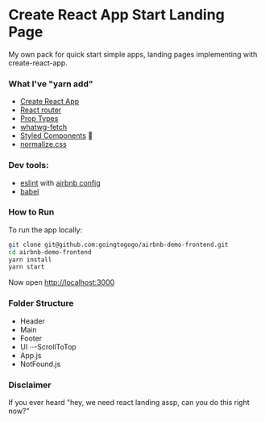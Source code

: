 # Create React App Start Landing Page

My own pack for quick start simple apps, landing pages implementing with create-react-app.

### What I've "yarn add"

* [Create React App](https://github.com/facebookincubator/create-react-app)
* [React router](https://github.com/ReactTraining/react-router)
* [Prop Types](https://github.com/facebook/prop-types)
* [whatwg-fetch](https://github.com/github/fetch)
* [Styled Components](https://github.com/styled-components/styled-components) 💅
* [normalize.css](https://github.com/necolas/normalize.css/)

### Dev tools:

* [eslint](https://eslint.org/) with [airbnb config](https://github.com/airbnb/javascript)
* [babel](https://github.com/babel/babel)

### How to Run

To run the app locally:

```sh
git clone git@github.com:goingtogogo/airbnb-demo-frontend.git
cd airbnb-demo-frontend
yarn install
yarn start
```

Now open [http://localhost:3000](http://localhost:3000)

### Folder Structure

* Header
* Main
* Footer
* UI
  ⋅⋅-ScrollToTop
* App.js
* NotFound.js

### Disclaimer

If you ever heard "hey, we need react landing assp, can you do this right now?"
